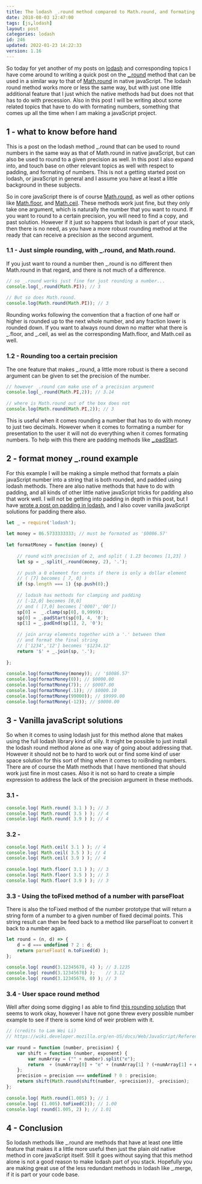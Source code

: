 ```yaml
---
title: The lodash _.round method compared to Math.round, and formating fun.
date: 2018-08-03 12:47:00
tags: [js,lodash]
layout: post
categories: lodash
id: 246
updated: 2022-01-23 14:22:33
version: 1.16
---
```


So today for yet another of my posts on [lodash](https://lodash.com/) and corresponding topics I have come around to writing a quick post on the [\_.round](https://lodash.com/docs/4.17.10#round) method that can be used in a similar way to that of [Math.round](/2020/06/15/js-math-round/) in native javaScript. The lodash round method works more or less the same way, but with just one little additional feature that I just which the native methods had but does not that has to do with precession. Also in this post I will be writing about some related topics that have to do with formating numbers, something that comes up all the time when I am making a javaScript project.

<!-- more -->

## 1 - what to know before hand

This is a post on the lodash method \_.round that can be used to round numbers in the same way as that of Math.round in native javaScript, but can also be used to round to a given precision as well. In this post I also expand into, and touch base on other relevant topics as well with respect to padding, and formating of numbers. This is not a getting started post on lodash, or javaScript in general and I assume you have at least a little background in these subjects.

So in core javaScript there is of course [Math.round](https://developer.mozilla.org/en-US/docs/Web/JavaScript/Reference/Global_Objects/Math/round), as well as other options like [Math.floor](https://developer.mozilla.org/en-US/docs/Web/JavaScript/Reference/Global_Objects/Math/floor), and [Math.ceil](https://developer.mozilla.org/en-US/docs/Web/JavaScript/Reference/Global_Objects/Math/ceil). These methods work just fine, but they only take one argument, which is naturally the number that you want to round. If you want to round to a certain precision, you will need to find a copy, and past solution. However if it just so happens that lodash is part of your stack, then there is no need, as you have a more robust rounding method at the ready that can receive a precision as the second argument.

### 1.1 - Just simple rounding, with \_.round, and Math.round.

If you just want to round a number then \_.round is no different then Math.round in that regard, and there is not much of a difference.

```js
// so _.round works just fine for just rounding a number...
console.log(_.round(Math.PI)); // 3
 
// But so does Math.round.
console.log(Math.round(Math.PI)); // 3
```

Rounding works following the convention that a fraction of one half or higher is rounded up to the next whole number, and any fraction lower is rounded down. If you want to always round down no matter what there is \_.floor, and \_.ceil, as wel as the corresponding Math.floor, and Math.ceil as well.

### 1.2 - Rounding too a certain precision

The one feature that makes \_.round, a little more robust is there a second argument can be given to set the precision of the number.

```js
// however _.round can make use of a precision argument
console.log(_.round(Math.PI,2)); // 3.14
 
// where is Math.round out of the box does not
console.log(Math.round(Math.PI,2)); // 3
```

This is useful when it comes rounding a number that has to do with money to just two decimals. However when it comes to formating a number for presentation to the user it will not do everything when it comes formating numbers. To help with this there are padding methods like [\_.padStart](/2018/08/03/lodash_padding/).

## 2 - format money \_.round example

For this example I will be making a simple method that formats a plain javaScript number into a string that is both rounded, and padded using lodash methods. There are also native methods that have to do with padding, and all kinds of other little native javaScript tricks for padding also that work well. I will not be getting into padding in depth in this post, but I have [wrote a post on padding in lodash](/2018/08/03/lodash_padding/), and I also cover vanilla javaScript solutions for padding there also.

```js
let _ = require('lodash');
 
let money = 86.5733333333; // must be formated as '$0086.57'
 
let formatMoney = function (money) {
 
    // round with precision of 2, and split ( 1.23 becomes [1,23] )
    let sp = _.split(_.round(money, 2), '.');
 
    // push a 0 element for cents if there is only a dollar element
    // ( [7] becomes [ 7, 0] )
    if (sp.length === 1) {sp.push(0);}
 
    // lodash has methods for clamping and padding
    // [-12,0] becomes [0,0]
    // and ( [7,0] becomes ['0007','00'])
    sp[0] =  _.clamp(sp[0], 0,9999);
    sp[0] = _.padStart(sp[0], 4, '0');
    sp[1] = _.padEnd(sp[1], 2, '0');
 
    // join array elements together with a '.' between them
    // and format the final string
    // ['1234','12'] becomes '$1234.12'
    return '$' + _.join(sp, '.');
 
};
 
console.log(formatMoney(money)); // '$0086.57'
console.log(formatMoney(0)); // $0000.00
console.log(formatMoney(7)); // $0007.00
console.log(formatMoney(.1)); // $0000.10
console.log(formatMoney(99000)); // $9999.00
console.log(formatMoney(-12)); // $0000.00
```

## 3 - Vanilla javaScript solutions

So when it comes to using lodash just for this method alone that makes using the full lodash library kind of silly. It might be possible to just install the lodash round method alone as one way of going about addressing that. However it should not be to hard to work out or find some kind of user space solution for this sort of thing when it comes to roi8nding numbers. There are of course the Math methods that I have mentioned that should work just fine in most cases. Also it is not so hard to create a simple expression to address the lack of the precision argument in these methods.

### 3.1 - 

```js
console.log( Math.round( 3.1 ) ); // 3
console.log( Math.round( 3.5 ) ); // 4
console.log( Math.round( 3.9 ) ); // 4
```

### 3.2 -

```js
console.log( Math.ceil( 3.1 ) ); // 4
console.log( Math.ceil( 3.5 ) ); // 4
console.log( Math.ceil( 3.9 ) ); // 4
 
console.log( Math.floor( 3.1 ) ); // 3
console.log( Math.floor( 3.5 ) ); // 3
console.log( Math.floor( 3.9 ) ); // 3
```

### 3.3 - Using the toFixed method of a number with parseFloat

There is also the toFixed method of the number prototype that will return a string form of a number to a given number of fixed decimal points. This string result can then be feed back to a method like parseFloat to convert it back to a number again.

```js
let round = (n, d) => {
    d = d === undefined ? 2 : d;
    return parseFloat( n.toFixed(d) );
};
 
console.log( round(3.12345678, 4) ); // 3.1235
console.log( round(3.12345678) );    // 3.12
console.log( round(3.12345678, 0) ); // 3
```

### 3.4  - User space round method

Well after doing some digging I as able to find [this rounding solution](https://wiki.developer.mozilla.org/en-US/docs/Web/JavaScript/Reference/Global_Objects/Math/round$revision/1383484) that seems to work okay, however I have not gone threw every possible number example to see if there is some kind of weir problem with it.


```js
// (credits to Lam Wei Li)
// https://wiki.developer.mozilla.org/en-US/docs/Web/JavaScript/Reference/Global_Objects/Math/round$revision/1383484
 
var round = function (number, precision) {
    var shift = function (number, exponent) {
        var numArray = ("" + number).split("e");
        return  + (numArray[0] + "e" + (numArray[1] ? (+numArray[1] + exponent) : exponent));
    };
    precision = precision === undefined ? 0 : precision;
    return shift(Math.round(shift(number, +precision)), -precision);
};
 
console.log( Math.round(1.005) ); // 1
console.log( (1.005).toFixed(2)); // 1.00
console.log( round(1.005, 2) ); // 1.01
```

## 4 - Conclusion

So lodash methods like \_.round are methods that have at least one little feature that makes it a little more useful then just the plain old native method in core javaScript itself. Still it goes without saying that this method alone is not a good reason to make lodash part of you stack. Hopefully you are making great use of the less redundant methods in lodash like \_.merge, if it is part or your code base.